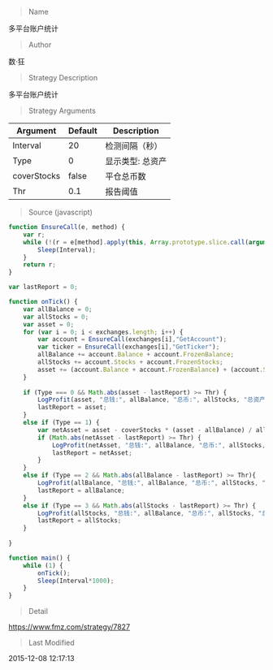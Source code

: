 
> Name

多平台账户统计

> Author

数·狂

> Strategy Description

多平台账户统计

> Strategy Arguments



|Argument|Default|Description|
|----|----|----|
|Interval|20|检测间隔（秒）|
|Type|0|显示类型: 总资产|净资产|总钱数|总币数|
|coverStocks|false|平仓总币数|
|Thr|0.1|报告阈值|


> Source (javascript)

``` javascript
function EnsureCall(e, method) {
    var r;
    while (!(r = e[method].apply(this, Array.prototype.slice.call(arguments).slice(2)))) {
        Sleep(Interval);
    }
    return r;
}

var lastReport = 0;

function onTick() {
    var allBalance = 0;
    var allStocks = 0;
    var asset = 0;
    for (var i = 0; i < exchanges.length; i++) {
        var account = EnsureCall(exchanges[i],"GetAccount");
        var ticker = EnsureCall(exchanges[i],"GetTicker");
        allBalance += account.Balance + account.FrozenBalance;
        allStocks += account.Stocks + account.FrozenStocks;
        asset += (account.Balance + account.FrozenBalance) + (account.Stocks + account.FrozenStocks) * ticker.Last;
    }
    
    if (Type === 0 && Math.abs(asset - lastReport) >= Thr) {
        LogProfit(asset, "总钱:", allBalance, "总币:", allStocks, "总资产:", asset);
        lastReport = asset;
    }
    else if (Type == 1) {
        var netAsset = asset - coverStocks * (asset - allBalance) / allStocks;
        if (Math.abs(netAsset - lastReport) >= Thr) {
            LogProfit(netAsset, "总钱:", allBalance, "总币:", allStocks, "总资产:", asset);
            lastReport = netAsset;
        }
    }
    else if (Type == 2 && Math.abs(allBalance - lastReport) >= Thr){
        LogProfit(allBalance, "总钱:", allBalance, "总币:", allStocks, "总资产:", asset);
        lastReport = allBalance;
    }
    else if (Type == 3 && Math.abs(allStocks - lastReport) >= Thr) {
        LogProfit(allStocks, "总钱:", allBalance, "总币:", allStocks, "总资产:", asset);
        lastReport = allStocks;
    }
    
}

function main() {
    while (1) {
        onTick();
        Sleep(Interval*1000);
    }
}

```

> Detail

https://www.fmz.com/strategy/7827

> Last Modified

2015-12-08 12:17:13
